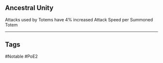 ## Ancestral Unity
Attacks used by Totems have 4% increased Attack Speed per Summoned Totem

---
## Tags
#Notable
#PoE2
